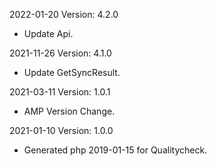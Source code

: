2022-01-20 Version: 4.2.0
- Update Api.

2021-11-26 Version: 4.1.0
- Update GetSyncResult.

2021-03-11 Version: 1.0.1
- AMP Version Change.

2021-01-10 Version: 1.0.0
- Generated php 2019-01-15 for Qualitycheck.

